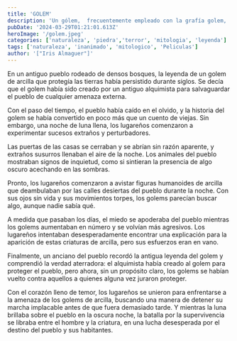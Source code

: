 ```yaml
---
title: 'GOLEM'
description: 'Un gólem, ​​ frecuentemente empleado con la grafía golem, ​ es una personificación, en el folclore medieval y la mitología judía, de un ser animado fabricado a partir de materia inanimada. Normalmente es un coloso de piedra.'
pubDate: '2024-03-29T01:21:01.613Z'
heroImage: '/golem.jpeg'
categories: ['naturaleza', 'piedra','terror', 'mitologia', 'leyenda']
tags: ['naturaleza', 'inanimado', 'mitologico', 'Peliculas']
author: '["Iris Almaguer"]'
---
```


En un antiguo pueblo rodeado de densos bosques, la leyenda de un golem de arcilla que protegía las tierras había persistido durante siglos. Se decía que el golem había sido creado por un antiguo alquimista para salvaguardar el pueblo de cualquier amenaza externa.

Con el paso del tiempo, el pueblo había caído en el olvido, y la historia del golem se había convertido en poco más que un cuento de viejas. Sin embargo, una noche de luna llena, los lugareños comenzaron a experimentar sucesos extraños y perturbadores.

Las puertas de las casas se cerraban y se abrían sin razón aparente, y extraños susurros llenaban el aire de la noche. Los animales del pueblo mostraban signos de inquietud, como si sintieran la presencia de algo oscuro acechando en las sombras.

Pronto, los lugareños comenzaron a avistar figuras humanoides de arcilla que deambulaban por las calles desiertas del pueblo durante la noche. Con sus ojos sin vida y sus movimientos torpes, los golems parecían buscar algo, aunque nadie sabía qué.

A medida que pasaban los días, el miedo se apoderaba del pueblo mientras los golems aumentaban en número y se volvían más agresivos. Los lugareños intentaban desesperadamente encontrar una explicación para la aparición de estas criaturas de arcilla, pero sus esfuerzos eran en vano.

Finalmente, un anciano del pueblo recordó la antigua leyenda del golem y comprendió la verdad aterradora: el alquimista había creado al golem para proteger el pueblo, pero ahora, sin un propósito claro, los golems se habían vuelto contra aquellos a quienes alguna vez juraron proteger.

Con el corazón lleno de temor, los lugareños se unieron para enfrentarse a la amenaza de los golems de arcilla, buscando una manera de detener su marcha implacable antes de que fuera demasiado tarde. Y mientras la luna brillaba sobre el pueblo en la oscura noche, la batalla por la supervivencia se libraba entre el hombre y la criatura, en una lucha desesperada por el destino del pueblo y sus habitantes.